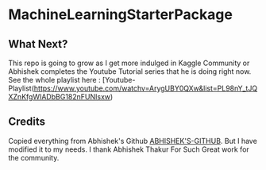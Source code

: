 # MachineLearningStarterPackage


## What Next?
This repo is going to grow as I get more indulged in Kaggle Community or Abhishek completes the Youtube Tutorial series that he is doing right now. See the whole playlist here : [Youtube-Playlist(https://www.youtube.com/watchv=ArygUBY0QXw&list=PL98nY_tJQXZnKfgWIADbBG182nFUNIsxw)

## Credits 
Copied everything from Abhishek's Github [ABHISHEK'S-GITHUB](https://github.com/abhishekkrthakur). But I have modified it to my needs. I thank Abhishek Thakur For Such Great work for the community.


